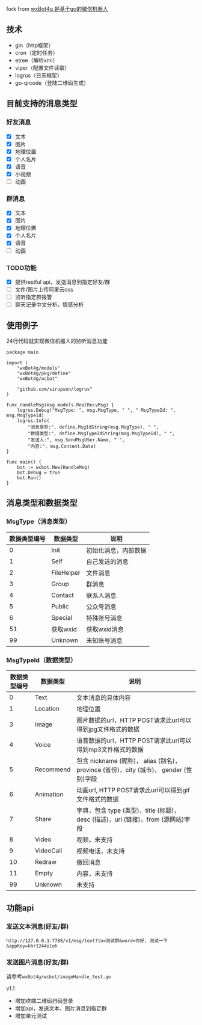 fork from [wxBot4g 是基于go的微信机器人](https://github.com/liangjfblue/wxBot4g)

## 技术
- gin（http框架）
- cron（定时任务）
- etree（解析xml）
- viper（配置文件读取）
- logrus（日志框架）
- go-qrcode（登陆二维码生成）

## 目前支持的消息类型
### 好友消息
- [x] 文本
- [x] 图片
- [x] 地理位置
- [x] 个人名片
- [x] 语音
- [x] 小视频
- [ ] 动画

### 群消息
- [x] 文本
- [x] 图片
- [x] 地理位置
- [x] 个人名片
- [x] 语音
- [ ] 动画

### TODO功能
- [x] 提供restful api，发送消息到指定好友/群
- [ ] 文件/图片上传阿里云oss
- [ ] 监听指定群报警
- [ ] 聊天记录中文分析，情感分析

## 使用例子

24行代码就实现微信机器人的监听消息功能

```
package main

import (
    "wxBot4g/models"
    "wxBot4g/pkg/define"
    "wxBot4g/wcbot"

    "github.com/sirupsen/logrus"
)

func HandleMsg(msg models.RealRecvMsg) {
    logrus.Debug("MsgType: ", msg.MsgType, " ", " MsgTypeId: ", msg.MsgTypeId)
    logrus.Info(
        "消息类型:", define.MsgIdString(msg.MsgType), " ",
        "数据类型:", define.MsgTypeIdString(msg.MsgTypeId), " ",
        "发送人:", msg.SendMsgUSer.Name, " ",
        "内容:", msg.Content.Data)
}

func main() {
    bot := wcbot.New(HandleMsg)
    bot.Debug = true
    bot.Run()
}
```

## 消息类型和数据类型

### MsgType（消息类型）

| 数据类型编号 | 数据类型   | 说明                 |
| ------------ | ---------- | -------------------- |
| 0            | Init       | 初始化消息，内部数据 |
| 1            | Self       | 自己发送的消息       |
| 2            | FileHelper | 文件消息             |
| 3            | Group      | 群消息               |
| 4            | Contact    | 联系人消息           |
| 5            | Public     | 公众号消息           |
| 6            | Special    | 特殊账号消息         |
| 51           | 获取wxid   | 获取wxid消息         |
| 99           | Unknown    | 未知账号消息         |

### MsgTypeId（数据类型）

| 数据类型编号 | 数据类型  | 说明                                                         |
| ------------ | --------- | ------------------------------------------------------------ |
| 0            | Text      | 文本消息的具体内容                                           |
| 1            | Location  | 地理位置                                                     |
| 3            | Image     | 图片数据的url，HTTP POST请求此url可以得到jpg文件格式的数据   |
| 4            | Voice     | 语音数据的url，HTTP POST请求此url可以得到mp3文件格式的数据   |
| 5            | Recommend | 包含 nickname (昵称)， alias (别名)，province (省份)，city (城市)， gender (性别)字段 |
| 6            | Animation | 动画url, HTTP POST请求此url可以得到gif文件格式的数据         |
| 7            | Share     | 字典，包含 type (类型)，title (标题)，desc (描述)，url (链接)，from (源网站)字段 |
| 8            | Video     | 视频，未支持                                                 |
| 9            | VideoCall | 视频电话，未支持                                             |
| 10           | Redraw    | 撤回消息                                                     |
| 11           | Empty     | 内容，未支持                                                 |
| 99           | Unknown   | 未支持                                                       |

## 功能api

### 发送文本消息(好友/群)

```
http://127.0.0.1:7788/v1/msg/text?to=测试群&word=你好, 测试一下&appKey=khr1244o1oh
```

### 发送图片消息(好友/群)

请参考`wxBot4g/wcbot/imageHandle_test.go`

v1.1

- 增加终端二维码扫码登录
- 增加api，发送文本、图片消息到指定群
- 增加单元测试